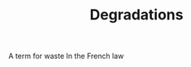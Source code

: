 ---
title: Degradations
letter: D
permalink: "/definitions/bld-degradations.html"
body: A term for waste In the French law
published_at: '2018-07-07'
source: Black's Law Dictionary 2nd Ed (1910)
layout: post
---
